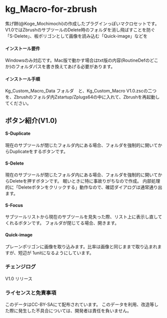 # kg_Macro-for-zbrush
焦げ餅(@Koge_Mochimochi)の作成したプラグインっぽいマクロセットです。
V1.0ではZbrushのサブツールのDelete時のフォルダを消し飛ばすことを防ぐ「S-Delete」、板ポリゴンとして画像を読み込む「Quick-image」などを

#### インストール要件
Windowsのみ対応です。Mac版で動かす場合はtxt版の内容(RoutineDefのどこか)のフォルダパスを書き換えてあげる必要があります。

#### インストール手順
Kg_Custom_Macro_Data フォルダ　と、Kg_Custom_Macro V1.0.zscの二つを、Zbrushのフォルダ内Zstartup/Zplugs64の中に入れて、Zbrushを再起動してください。

## ボタン紹介(V1.0)

#### S-Duplicate
現在のサブツールが閉じたフォルダ内にある場合、フォルダを強制的に開いてからDuplicateをするボタンです。

#### S-Delete
現在のサブツールが閉じたフォルダ内にある場合、フォルダを強制的に開いてからDeleteを押すボタンです。 眠いときに特に事故りがちなので作成。
内部処理的に「Deleteボタンをクリックする」動作なので、確認ダイアログは通常通り出ます。

#### S-Focus
サブツールリストから現在のサブツールを見失った際、リスト上に表示し直してくれるボタンです。
フォルダが閉じてる場合、開きます。

#### Quick-image
プレーンポリゴンに画像を取り込みます。比率は画像と同じままで取り込まれますが、短辺が 1unitになるようにしています。



### チェンジログ
V1.0 リリース

### ライセンスと免責事項

このデータはCC-BY-SAにて配布されています。
このデータを利用、改造等した際に発生した不具合については、開発者は責任を負いません。
